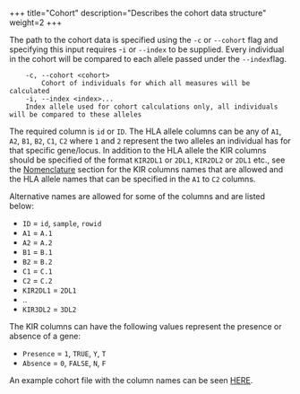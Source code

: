 +++
title="Cohort"
description="Describes the cohort data structure"
weight=2
+++

The path to the cohort data is specified using the `-c` or `--cohort` flag and specifying this input requires -`i` or `--index` to be supplied.  Every individual in the cohort will be compared to each allele passed under the `--index`flag.

```
    -c, --cohort <cohort>
        Cohort of individuals for which all measures will be calculated
    -i, --index <index>...
	Index allele used for cohort calculations only, all individuals will be compared to these alleles
```

The required column is `id` or `ID`. The HLA allele columns can be any of `A1`, `A2`, `B1`, `B2`, `C1`, `C2` where `1` and `2` represent the two alleles an individual has for that specific gene/locus. In addition to the HLA allele the KIR columns should be specified of the format `KIR2DL1` or `2DL1`, `KIR2DL2` or `2DL1` etc., see the [Nomenclature](@/input/nomenclature.md) section for the KIR columns names that are allowed and the HLA allele names that can be specified in the `A1` to `C2` columns.

Alternative names are allowed for some of the columns and are listed below:

- `ID` = `id`, `sample`, `rowid`
- `A1` = `A.1`
- `A2` = `A.2`
- `B1` = `B.1`
- `B2` = `B.2`
- `C1` = `C.1`
- `C2` = `C.2`
- `KIR2DL1` = `2DL1`
- ..
- `KIR3DL2` = `3DL2`

The KIR columns can have the following values represent the presence or absence of a gene:

- `Presence` = `1`, `TRUE`, `Y`, `T`
- `Absence` = `0`, `FALSE`, `N`, `F`


An example cohort file with the column names can be seen [HERE][cohort].

[cohort]: https://github.com/bjohnnyd/fs-tool/blob/master/tests/input/cohorts/example_cohort.csv




